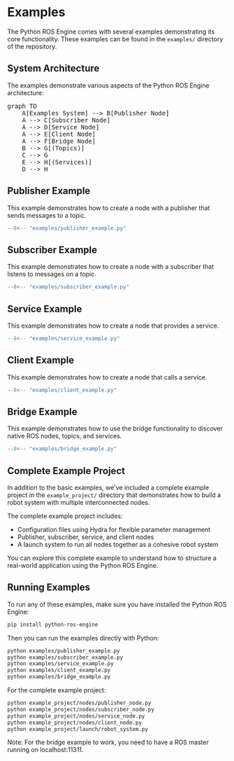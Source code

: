 # Examples

The Python ROS Engine comes with several examples demonstrating its core functionality. These examples can be found in the `examples/` directory of the repository.

## System Architecture

The examples demonstrate various aspects of the Python ROS Engine architecture:

<pre class="mermaid">
graph TD
    A[Examples System] --> B[Publisher Node]
    A --> C[Subscriber Node]
    A --> D[Service Node]
    A --> E[Client Node]
    A --> F[Bridge Node]
    B --> G[(Topics)]
    C --> G
    E --> H[(Services)]
    D --> H
</pre>

## Publisher Example

This example demonstrates how to create a node with a publisher that sends messages to a topic.

```python
--8<-- "examples/publisher_example.py"
```

## Subscriber Example

This example demonstrates how to create a node with a subscriber that listens to messages on a topic.

```python
--8<-- "examples/subscriber_example.py"
```

## Service Example

This example demonstrates how to create a node that provides a service.

```python
--8<-- "examples/service_example.py"
```

## Client Example

This example demonstrates how to create a node that calls a service.

```python
--8<-- "examples/client_example.py"
```

## Bridge Example

This example demonstrates how to use the bridge functionality to discover native ROS nodes, topics, and services.

```python
--8<-- "examples/bridge_example.py"
```

## Complete Example Project

In addition to the basic examples, we've included a complete example project in the `example_project/` directory that demonstrates how to build a robot system with multiple interconnected nodes.

The complete example project includes:
- Configuration files using Hydra for flexible parameter management
- Publisher, subscriber, service, and client nodes
- A launch system to run all nodes together as a cohesive robot system

You can explore this complete example to understand how to structure a real-world application using the Python ROS Engine.

## Running Examples

To run any of these examples, make sure you have installed the Python ROS Engine:

```bash
pip install python-ros-engine
```

Then you can run the examples directly with Python:

```bash
python examples/publisher_example.py
python examples/subscriber_example.py
python examples/service_example.py
python examples/client_example.py
python examples/bridge_example.py
```

For the complete example project:

```bash
python example_project/nodes/publisher_node.py
python example_project/nodes/subscriber_node.py
python example_project/nodes/service_node.py
python example_project/nodes/client_node.py
python example_project/launch/robot_system.py
```

Note: For the bridge example to work, you need to have a ROS master running on localhost:11311.